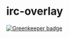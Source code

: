 # irc-overlay

[![Greenkeeper badge](https://badges.greenkeeper.io/mmis1000/bullet-irc.svg)](https://greenkeeper.io/)
